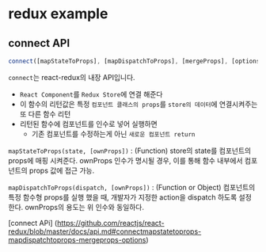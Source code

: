 # redux example

## connect API
```javascript
connect([mapStateToProps], [mapDispatchToProps], [mergeProps], [options])
```

`connect`는 react-redux의 내장 API입니다.
- `React Component`를 `Redux Store`에 연결 해준다
- 이 함수의 리턴값은 특정 `컴포넌트 클래스의 props`를  `store의 데이터`에 연결시켜주는 또 다른 함수 리턴
- 리턴된 함수에 컴포넌트를 인수로 넣어 실행하면
  - 기존 컴포넌트를 수정하는게 아닌 `새로운 컴포넌트 return`

`mapStateToProps(state, [ownProps])` : (Function) store의 state를 컴포넌트의 props에 매핑 시켜준다. ownProps 인수가 명시될 경우, 이를 통해 함수 내부에서 컴포넌트의 props 값에 접근 가능.

`mapDispatchToProps(dispatch, [ownProps])` : (Function or Object) 컴포넌트의 특정 함수형 props를 실행 했을 때, 개발자가 지정한 action을 dispatch 하도록 설정한다. ownProps의 용도는 위 인수와 동일하다.

[connect APi] (https://github.com/reactjs/react-redux/blob/master/docs/api.md#connectmapstatetoprops-mapdispatchtoprops-mergeprops-options)
